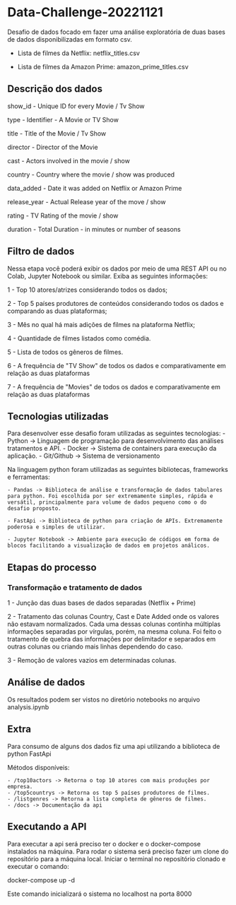 # Data-Challenge-20221121

Desafio de dados focado em fazer uma análise exploratória de duas bases de dados disponibilizadas em formato csv.

- Lista de filmes da Netflix: netflix_titles.csv

- Lista de filmes da Amazon Prime: amazon_prime_titles.csv

## Descrição dos dados

show_id - Unique ID for every Movie / Tv Show

type - Identifier - A Movie or TV Show

title - Title of the Movie / Tv Show

director - Director of the Movie

cast - Actors involved in the movie / show

country - Country where the movie / show was 
produced

data_added - Date it was added on Netflix or 
Amazon Prime 

release_year - Actual Release year of the move / show

rating - TV Rating of the movie / show 

duration - Total Duration - in minutes or number of seasons

## Filtro de dados

Nessa etapa você poderá exibir os dados por meio de uma REST API ou no Colab, Jupyter Notebook ou similar. Exiba as seguintes informações:

1 - Top 10 atores/atrizes considerando todos os dados;

2 - Top 5 países produtores de conteúdos considerando todos os dados e comparando as duas plataformas;

3 - Mês no qual há mais adições de filmes na plataforma Netflix;

4 - Quantidade de filmes listados como comédia.

5 - Lista de todos os gêneros de filmes.

6 - A frequência de "TV Show" de todos os dados e comparativamente em relação as duas plataformas

7 - A frequência de "Movies" de todos os dados e comparativamente em relação as duas plataformas

## Tecnologias utilizadas

Para desenvolver esse desafio foram utilizadas as seguintes tecnologias:
    - Python -> Linguagem de programação para desenvolvimento das análises tratamentos e API.
    - Docker -> Sistema de containers para execução da aplicação.
    - Git/Github -> Sistema de versionamento 

Na linguagem python foram utilizadas as seguintes bibliotecas, frameworks e ferramentas:

    - Pandas -> Biblioteca de análise e transformação de dados tabulares para python. Foi escolhida por ser extremamente simples, rápida e versátil, principalmente para volume de dados pequeno como o do desafio proposto.

    - FastApi -> Biblioteca de python para criação de APIs. Extremamente poderosa e simples de utilizar.

    - Jupyter Notebook -> Ambiente para execução de códigos em forma de blocos facilitando a visualização de dados em projetos análicos.

## Etapas do processo

### Transformação e tratamento de dados

1 - Junção das duas bases de dados separadas (Netflix + Prime)

2 - Tratamento das colunas Country, Cast e Date Added onde os valores não estavam normalizados. Cada uma dessas colunas continha múltiplas informações separadas por vírgulas, porém, na mesma coluna. Foi feito o tratamento de quebra das informações por delimitador e separados em outras colunas ou criando mais linhas dependendo do caso.

3 - Remoção de valores vazios em determinadas colunas.

## Análise de dados

Os resultados podem ser vistos no diretório notebooks no arquivo analysis.ipynb

## Extra

Para consumo de alguns dos dados fiz uma api utilizando a biblioteca de python FastApi

Métodos disponíveis:

    - /top10actors -> Retorna o top 10 atores com mais produções por empresa.
    - /top5countrys -> Retorna os top 5 países produtores de filmes. 
    - /listgenres -> Retorna a lista completa de gêneros de filmes.
    - /docs -> Documentação da api


## Executando a API

Para executar a api será preciso ter o docker e o docker-compose instalados na máquina.
Para rodar o sistema será preciso fazer um clone do repositório para a máquina local. Iniciar o terminal no repositório clonado
e executar o comando: 

docker-compose up -d

Este comando inicializará o sistema no localhost na porta 8000




